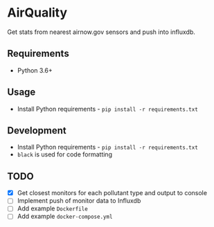 # AirQuality
Get stats from nearest airnow.gov sensors and push into influxdb.

## Requirements
* Python 3.6+

## Usage
* Install Python requirements - `pip install -r requirements.txt`

## Development
* Install Python requirements - `pip install -r requirements.txt`
* `black` is used for code formatting

## TODO
- [x] Get closest monitors for each pollutant type and output to console
- [ ] Implement push of monitor data to Influxdb
- [ ] Add example `Dockerfile`
- [ ] Add example `docker-compose.yml`
